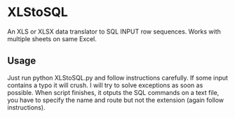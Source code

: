 # XLStoSQL
An XLS or XLSX data translator to SQL INPUT row sequences. Works with multiple sheets on same Excel.
## Usage
Just run python XLStoSQL.py and follow instructions carefully. If some input contains a typo it will crush. I will try to solve exceptions as soon as possible. When script finishes, it otputs the SQL commands on a text file, you have to specify the name and route but not the extension (again follow instructions).
